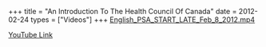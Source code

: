 +++
title = "An Introduction To The Health Council Of Canada"
date = 2012-02-24
types = ["Videos"]
+++
[English_PSA_START_LATE_Feb_8_2012.mp4](/files/English_PSA_START_LATE_Feb_8_2012.mp4)

[YouTube Link](https://www.youtube.com/watch?v=pK_yYD9RGns)
